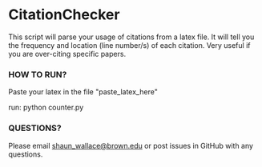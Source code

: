 # CitationChecker

This script will parse your usage of citations from a latex file. It will tell you the frequency and location (line number/s) of each citation. Very useful if you are over-citing specific papers.

### HOW TO RUN?
Paste your latex in the file "paste_latex_here"

run: python counter.py


### QUESTIONS?
Please email shaun_wallace@brown.edu or post issues in GitHub with any questions.